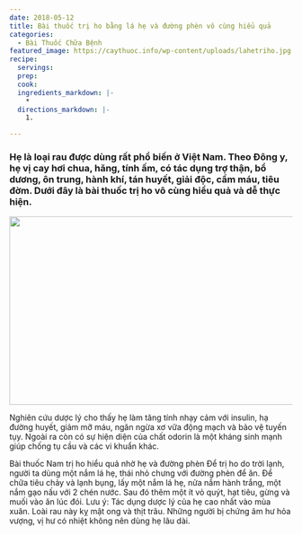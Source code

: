```yaml
---
date: 2018-05-12
title: Bài thuốc trị ho bằng lá hẹ và đường phèn vô cùng hiểu quả
categories:
  - Bài Thuốc Chữa Bệnh
featured_image: https://caythuoc.info/wp-content/uploads/lahetriho.jpg
recipe:
  servings:  
  prep:  
  cook:  
  ingredients_markdown: |-
    * 
  directions_markdown: |-
    1. 

---
```

<h3>Hẹ là loại rau được dùng rất phổ biến ở Việt Nam. Theo Đông y, hẹ vị cay hơi chua, hăng, tính ấm, có tác dụng trợ thận, bổ dương, ôn trung, hành khí, tán huyết, giải độc, cầm máu, tiêu đờm. Dưới đây là bài thuốc trị ho vô cùng hiểu quả và dễ thực hiện.</h3>

<div align="center"><img src="https://caythuoc.info/wp-content/uploads/lahetriho.jpg" width="632px" height="336px"></div>

Nghiên cứu dược lý cho thấy hẹ làm tăng tính nhạy cảm với insulin, hạ đường huyết, giảm mỡ máu, ngăn ngừa xơ vữa động mạch và bảo vệ tuyến tụy. Ngoài ra còn có sự hiện diện của chất odorin là một kháng sinh mạnh giúp chống tụ cầu và các vi khuẩn khác.

Bài thuốc Nam trị ho hiểu quả nhờ hẹ và đường phèn
Để trị ho do trời lạnh, người ta dùng một nắm lá hẹ, thái nhỏ chưng với đường phèn để ăn. Để chữa tiêu chảy và lạnh bụng, lấy một nắm lá hẹ, nửa nắm hành trắng, một nắm gạo nấu với 2 chén nước. Sau đó thêm một ít vỏ quýt, hạt tiêu, gừng và muối vào ăn lúc đói. Lưu ý: Tác dụng dược lý của hẹ cao nhất vào mùa xuân. Loài rau này kỵ mật ong và thịt trâu. Những người bị chứng âm hư hỏa vượng, vị hư có nhiệt không nên dùng hẹ lâu dài.
